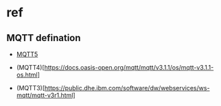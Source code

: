 # ref 

## MQTT defination

- [MQTT5](https://docs.oasis-open.org/mqtt/mqtt/v5.0/mqtt-v5.0.html)

- (MQTT4)[https://docs.oasis-open.org/mqtt/mqtt/v3.1.1/os/mqtt-v3.1.1-os.html]

- (MQTT3)[https://public.dhe.ibm.com/software/dw/webservices/ws-mqtt/mqtt-v3r1.html]
